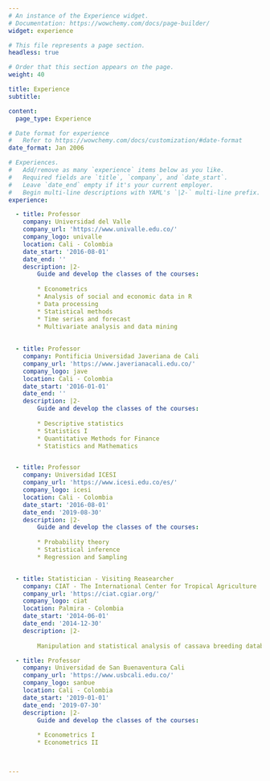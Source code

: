```yaml
---
# An instance of the Experience widget.
# Documentation: https://wowchemy.com/docs/page-builder/
widget: experience

# This file represents a page section.
headless: true

# Order that this section appears on the page.
weight: 40

title: Experience
subtitle:

content:
  page_type: Experience

# Date format for experience
#   Refer to https://wowchemy.com/docs/customization/#date-format
date_format: Jan 2006

# Experiences.
#   Add/remove as many `experience` items below as you like.
#   Required fields are `title`, `company`, and `date_start`.
#   Leave `date_end` empty if it's your current employer.
#   Begin multi-line descriptions with YAML's `|2-` multi-line prefix.
experience:

  - title: Professor
    company: Universidad del Valle
    company_url: 'https://www.univalle.edu.co/'
    company_logo: univalle
    location: Cali - Colombia
    date_start: '2016-08-01'
    date_end: ''
    description: |2-
        Guide and develop the classes of the courses:
        
        * Econometrics
        * Analysis of social and economic data in R
        * Data processing
        * Statistical methods
        * Time series and forecast
        * Multivariate analysis and data mining
        
        
  - title: Professor
    company: Pontificia Universidad Javeriana de Cali
    company_url: 'https://www.javerianacali.edu.co/'
    company_logo: jave
    location: Cali - Colombia
    date_start: '2016-01-01'
    date_end: ''
    description: |2-
        Guide and develop the classes of the courses:
        
        * Descriptive statistics
        * Statistics I
        * Quantitative Methods for Finance
        * Statistics and Mathematics


  - title: Professor
    company: Universidad ICESI
    company_url: 'https://www.icesi.edu.co/es/'
    company_logo: icesi
    location: Cali - Colombia
    date_start: '2016-08-01'
    date_end: '2019-08-30'
    description: |2-
        Guide and develop the classes of the courses:
        
        * Probability theory
        * Statistical inference
        * Regression and Sampling


  - title: Statistician - Visiting Reasearcher
    company: CIAT - The International Center for Tropical Agriculture
    company_url: 'https://ciat.cgiar.org/'
    company_logo: ciat
    location: Palmira - Colombia
    date_start: '2014-06-01'
    date_end: '2014-12-30'
    description: |2-
    
        Manipulation and statistical analysis of cassava breeding databases.

  - title: Professor
    company: Universidad de San Buenaventura Cali
    company_url: 'https://www.usbcali.edu.co/'
    company_logo: sanbue
    location: Cali - Colombia
    date_start: '2019-01-01'
    date_end: '2019-07-30'
    description: |2-
        Guide and develop the classes of the courses:
        
        * Econometrics I
        * Econometrics II
      


---
```

